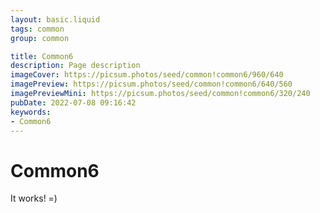 ```yaml
---
layout: basic.liquid
tags: common
group: common

title: Common6
description: Page description
imageCover: https://picsum.photos/seed/common!common6/960/640
imagePreview: https://picsum.photos/seed/common!common6/640/560
imagePreviewMini: https://picsum.photos/seed/common!common6/320/240
pubDate: 2022-07-08 09:16:42
keywords:
- Common6
---
```


# Common6

It works! =)
